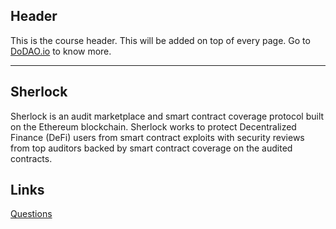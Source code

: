 ## Header
This is the course header. This will be added on top of every page. Go to [DoDAO.io](https://www.dodao.io) to know more.

---

## Sherlock
 
Sherlock is an audit marketplace and smart contract coverage protocol built on the Ethereum blockchain. Sherlock works to protect Decentralized Finance (DeFi) users from smart contract exploits with security reviews from top auditors backed by smart contract coverage on the audited contracts.

## Links




[Questions](./../../generated/questions/sherlock.md)